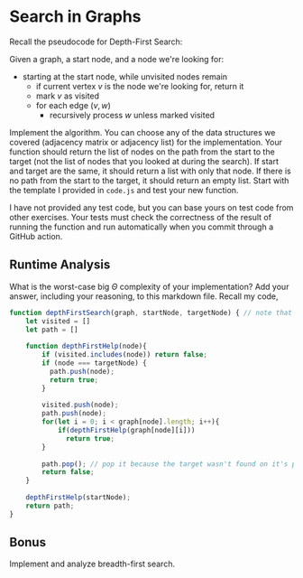 # Search in Graphs

Recall the pseudocode for Depth-First Search:

Given a graph, a start node, and a node we're looking for:
- starting at the start node, while unvisited nodes remain
    - if current vertex $v$ is the node we're looking for, return it
    - mark $v$ as visited
    - for each edge $(v,w)$
        - recursively process $w$ unless marked visited

Implement the algorithm. You can choose any of the data structures we covered
(adjacency matrix or adjacency list) for the implementation. Your function
should return the list of nodes on the path from the start to the target (not
the list of nodes that you looked at during the search). If start and target are
the same, it should return a list with only that node. If there is no path from
the start to the target, it should return an empty list. Start with the template
I provided in `code.js` and test your new function.

I have not provided any test code, but you can base yours on test code from
other exercises. Your tests must check the correctness of the result of running
the function and run automatically when you commit through a GitHub action.

## Runtime Analysis

What is the worst-case big $\Theta$ complexity of your implementation? Add your
answer, including your reasoning, to this markdown file.
Recall my code,
```js
function depthFirstSearch(graph, startNode, targetNode) { // note that graph will be an adjacency list
    let visited = [] 
    let path = []
    
    function depthFirstHelp(node){
        if (visited.includes(node)) return false;
        if (node === targetNode) {
          path.push(node);
          return true;
        }
        
        visited.push(node);
        path.push(node);
        for(let i = 0; i < graph[node].length; i++){
            if(depthFirstHelp(graph[node][i]))
              return true;
        }
        
        path.pop(); // pop it because the target wasn't found on it's path
        return false;
    }
    
    depthFirstHelp(startNode);
    return path;
}
```


## Bonus

Implement and analyze breadth-first search.

